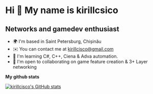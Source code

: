 Hi 👋 My name is kirillcsico
============================

Networks and gamedev enthusiast
-----------------------------------

*   🌍  I'm based in Saint Petersburg, Chișinău
*   ✉️  You can contact me at [kirillcisco@gmail.com](mailto:kirillcisco@gmail.com)
*   🧠  I'm learning C#, C++, Ciena & Adva automation.
*   🤝  I'm open to collaborating on game feature creation & 3+ Layer networking

<b>My github stats</b>

<a href="http://www.github.com/kirillcisco"><img src="https://github-readme-stats.vercel.app/api?username=kirillcisco&show_icons=true&hide=&count_private=true&title_color=0891b2&text_color=ffffff&icon_color=0891b2&bg_color=1c1917&hide_border=true&show_icons=true" alt="kirillcisco's GitHub stats" /></a>
